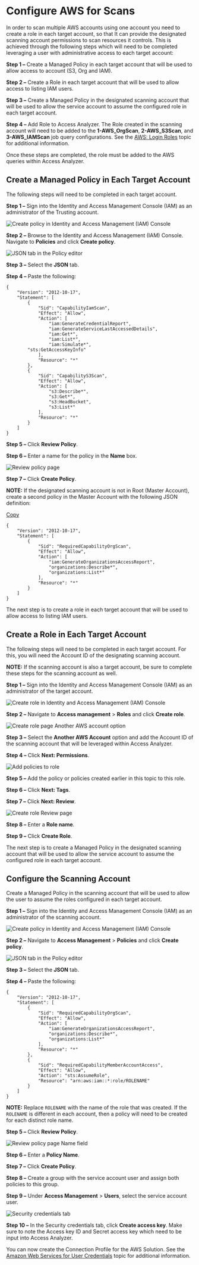 # Configure AWS for Scans

In order to scan multiple AWS accounts using one account you need to create a role in each target account, so that It can provide the designated scanning account permissions to scan resources it controls. This is achieved through the following steps which will need to be completed leveraging a user with administrative access to each target account:

__Step 1 –__ Create a Managed Policy in each target account that will be used to allow access to account (S3, Org and IAM).

__Step 2 –__ Create a Role in each target account that will be used to allow access to listing IAM users.

__Step 3 –__ Create a Managed Policy in the designated scanning account that will be used to allow the service account to assume the configured role in each target account.

__Step 4 –__ Add Role to Access Analyzer. The Role created in the scanning account will need to be added to the __1-AWS\_OrgScan__, __2-AWS\_S3Scan__, and __3-AWS\_IAMScan__ job query configurations. See the [AWS: Login Roles](/docs/product_docs/accessanalyzer/accessanalyzer/enterpriseauditor/admin/datacollector/aws/loginroles.md) topic for additional information.

Once these steps are completed, the role must be added to the AWS queries within Access Analyzer.

## Create a Managed Policy in Each Target Account

The following steps will need to be completed in each target account.

__Step 1 –__ Sign into the Identity and Access Management Console (IAM) as an administrator of the Trusting account.

![Create policy in Identity and Access Management (IAM) Console](/static/img/product_docs/accessanalyzer/accessanalyzer/enterpriseauditor/requirements/target/config/policies.png)

__Step 2 –__ Browse to the Identity and Access Management (IAM) Console. Navigate to __Policies__ and click __Create policy__.

![JSON tab in the Policy editor](/static/img/product_docs/accessanalyzer/accessanalyzer/enterpriseauditor/requirements/target/config/jsontabpolicies.png)

__Step 3 –__ Select the __JSON__ tab.

__Step 4 –__ Paste the following:

```
{  
    "Version": "2012-10-17",  
    "Statement": [  
        {  
            "Sid": "CapabilityIamScan",  
            "Effect": "Allow",  
            "Action": [  
                "iam:GenerateCredentialReport",  
                "iam:GenerateServiceLastAccessedDetails",  
                "iam:Get*",  
                "iam:List*",  
                "iam:Simulate*",  
        "sts:GetAccessKeyInfo"  
            ],  
            "Resource": "*"  
        },  
        {  
            "Sid": "CapabilityS3Scan",  
            "Effect": "Allow",  
            "Action": [  
                "s3:Describe*",  
                "s3:Get*",  
                "s3:HeadBucket",  
                "s3:List*"  
            ],  
            "Resource": "*"  
        }  
    ]  
}
```

__Step 5 –__ Click __Review Policy__.

__Step 6 –__ Enter a name for the policy in the __Name__ box.

![Review policy page](/static/img/product_docs/accessanalyzer/accessanalyzer/enterpriseauditor/requirements/target/config/reviewpolicy.png)

__Step 7 –__ Click __Create Policy__.

__NOTE:__ If the designated scanning account is not in Root (Master Account), create a second policy in the Master Account with the following JSON definition:

[Copy](javascript:void(0);)

```
{  
    "Version": "2012-10-17",  
    "Statement": [  
        {  
            "Sid": "RequiredCapabilityOrgScan",  
            "Effect": "Allow",  
            "Action": [  
                "iam:GenerateOrganizationsAccessReport",  
                "organizations:Describe*",  
                "organizations:List*"  
            ],  
            "Resource": "*"  
        }  
    ]  
}
```

The next step is to create a role in each target account that will be used to allow access to listing IAM users.

## Create a Role in Each Target Account

The following steps will need to be completed in each target account. For this, you will need the Account ID of the designating scanning account.

__NOTE:__ If the scanning account is also a target account, be sure to complete these steps for the scanning account as well.

__Step 1 –__ Sign into the Identity and Access Management Console (IAM) as an administrator of the target account.

![Create role in Identity and Access Management (IAM) Console](/static/img/product_docs/accessanalyzer/accessanalyzer/enterpriseauditor/requirements/target/config/roles.png)

__Step 2 –__ Navigate to __Access management__ > __Roles__ and click __Create role__.

![Create role page Another AWS account option](/static/img/product_docs/accessanalyzer/accessanalyzer/enterpriseauditor/requirements/target/config/createrole.png)

__Step 3 –__ Select the __Another AWS Account__ option and add the Account ID of the scanning account that will be leveraged within Access Analyzer.

__Step 4 –__ Click __Next: Permissions__.

![Add policies to role](/static/img/product_docs/accessanalyzer/accessanalyzer/enterpriseauditor/requirements/target/config/policiesadd.png)

__Step 5 –__ Add the policy or policies created earlier in this topic to this role.

__Step 6 –__ Click __Next: Tags__.

__Step 7 –__ Click __Next: Review__.

![Create role Review page](/static/img/product_docs/accessanalyzer/accessanalyzer/enterpriseauditor/requirements/target/config/reviewrole.png)

__Step 8 –__ Enter a __Role name__.

__Step 9 –__ Click __Create Role__.

The next step is to create a Managed Policy in the designated scanning account that will be used to allow the service account to assume the configured role in each target account.

## Configure the Scanning Account

Create a Managed Policy in the scanning account that will be used to allow the user to assume the roles configured in each target account.

__Step 1 –__ Sign into the Identity and Access Management Console (IAM) as an administrator of the scanning account.

![Create policy in Identity and Access Management (IAM) Console](/static/img/product_docs/accessanalyzer/accessanalyzer/enterpriseauditor/requirements/target/config/policies.png)

__Step 2 –__ Navigate to __Access Management__ > __Policies__ and click __Create policy__.

![JSON tab in the Policy editor](/static/img/product_docs/accessanalyzer/accessanalyzer/enterpriseauditor/requirements/target/config/jsontabaccount.png)

__Step 3 –__ Select the __JSON__ tab.

__Step 4 –__ Paste the following:

```
{  
    "Version": "2012-10-17",  
    "Statement": [  
        {  
            "Sid": "RequiredCapabilityOrgScan",  
            "Effect": "Allow",  
            "Action": [  
                "iam:GenerateOrganizationsAccessReport",  
                "organizations:Describe*",  
                "organizations:List*"  
            ],  
            "Resource": "*"  
        },  
        {  
            "Sid": "RequiredCapabilityMemberAccountAccess",  
            "Effect": "Allow",  
            "Action": "sts:AssumeRole",  
            "Resource": "arn:aws:iam::*:role/ROLENAME"  
        }  
    ]  
}
```

__NOTE:__ Replace ```ROLENAME``` with the name of the role that was created. If the ```ROLENAME``` is different in each account, then a policy will need to be created for each distinct role name.

__Step 5 –__ Click __Review Policy__.

![Review policy page Name field](/static/img/product_docs/accessanalyzer/accessanalyzer/enterpriseauditor/requirements/target/config/reviewpolicyaccount.png)

__Step 6 –__ Enter a __Policy Name__.

__Step 7 –__ Click __Create Policy__.

__Step 8 –__ Create a group with the service account user and assign both policies to this group.

__Step 9 –__ Under __Access Management__ > __Users__, select the service account user.

![Security credentials tab](/static/img/product_docs/accessanalyzer/accessanalyzer/enterpriseauditor/requirements/target/config/securitycredentials.png)

__Step 10 –__ In the Security credentials tab, click __Create access key__. Make sure to note the Access key ID and Secret access key which need to be input into Access Analyzer.

You can now create the Connection Profile for the AWS Solution. See the [Amazon Web Services for User Credentials](/docs/product_docs/accessanalyzer/accessanalyzer/enterpriseauditor/admin/settings/connection/profile/aws.md) topic for additional information.
